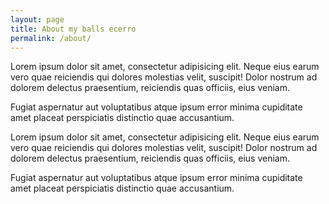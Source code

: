 ```yaml
---
layout: page
title: About my balls ecerro
permalink: /about/
---
```


Lorem ipsum dolor sit amet, consectetur adipisicing elit. Neque eius earum vero quae reiciendis qui dolores molestias velit, suscipit! Dolor nostrum ad dolorem delectus praesentium, reiciendis quas officiis, eius veniam.

Fugiat aspernatur aut voluptatibus atque ipsum error minima cupiditate amet placeat perspiciatis distinctio quae accusantium.

Lorem ipsum dolor sit amet, consectetur adipisicing elit. Neque eius earum vero quae reiciendis qui dolores molestias velit, suscipit! Dolor nostrum ad dolorem delectus praesentium, reiciendis quas officiis, eius veniam.

Fugiat aspernatur aut voluptatibus atque ipsum error minima cupiditate amet placeat perspiciatis distinctio quae accusantium.